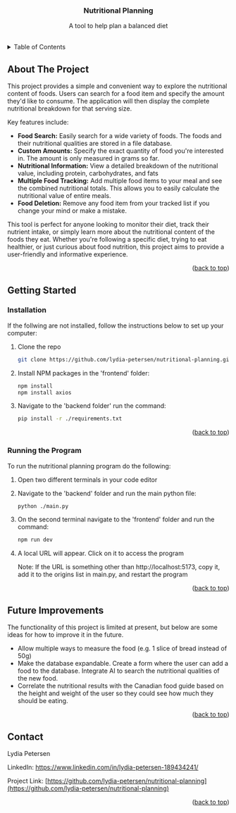 <a id="readme-top"></a>

<div align="center">

  <h3 align="center">Nutritional Planning</h3>
  <p align="center">
    A tool to help plan a balanced diet
    <br />
    <br />
  </p>
</div>



<!-- TABLE OF CONTENTS -->
<details>
  <summary>Table of Contents</summary>
  <ol>
    <li>
      <a href="#about-the-project">About The Project</a>
    </li>
    <li>
      <a href="#getting-started">Getting Started</a>
      <ul>
        <li><a href="#installation">Installation</a></li>
        <li><a href="#running-the-program">Running the Program</a></li>
      </ul>
    </li>
    <li><a href="#future-improvements">Future Improvements</a></li>
    <li><a href="#contact">Contact</a></li>
    <li><a href="#acknowledgments">Acknowledgments</a></li>
  </ol>
</details>



<!-- ABOUT THE PROJECT -->
## About The Project

This project provides a simple and convenient way to explore the nutritional content of foods.  Users can search for a food item and specify the amount they'd like to consume. The application will then display the complete nutritional breakdown for that serving size.

Key features include:

* **Food Search:** Easily search for a wide variety of foods. The foods and their nutritional qualities are stored in a file database.
* **Custom Amounts:** Specify the exact quantity of food you're interested in. The amount is only measured in grams so far.
* **Nutritional Information:**  View a detailed breakdown of the nutritional value, including protein, carbohydrates, and fats
* **Multiple Food Tracking:** Add multiple food items to your meal and see the combined nutritional totals.  This allows you to easily calculate the nutritional value of entire meals.
* **Food Deletion:** Remove any food item from your tracked list if you change your mind or make a mistake.

This tool is perfect for anyone looking to monitor their diet, track their nutrient intake, or simply learn more about the nutritional content of the foods they eat.  Whether you're following a specific diet, trying to eat healthier, or just curious about food nutrition, this project aims to provide a user-friendly and informative experience.

<p align="right">(<a href="#readme-top">back to top</a>)</p>



<!-- GETTING STARTED -->
## Getting Started

### Installation

If the follwing are not installed, follow the instructions below to set up your computer:

1. Clone the repo
   ```sh
   git clone https://github.com/lydia-petersen/nutritional-planning.git
   ```
2. Install NPM packages in the 'frontend' folder:
   ```sh
   npm install
   npm install axios
   ```
3. Navigate to the 'backend folder' run the command:
   ```sh
   pip install -r ./requirements.txt
   ```

<p align="right">(<a href="#readme-top">back to top</a>)</p>


<!-- USAGE EXAMPLES -->
### Running the Program

To run the nutritional planning program do the following:

1. Open two different terminals in your code editor
2. Navigate to the 'backend' folder and run the main python file:
   ```sh
   python ./main.py
   ```
3. On the second terminal navigate to the 'frontend' folder and run the command:
   ```sh
   npm run dev
   ```
4. A local URL will appear. Click on it to access the program
   
   Note: If the URL is something other than http://localhost:5173, copy it, add it to the origins list in main.py, and restart the program

<p align="right">(<a href="#readme-top">back to top</a>)</p>



## Future Improvements

The functionality of this project is limited at present, but below are some ideas for how to improve it in the future.

* Allow multiple ways to measure the food (e.g. 1 slice of bread instead of 50g)
* Make the database expandable. Create a form where the user can add a food to the database. Integrate AI to search the nutritional qualities of the new food.
* Correlate the nutritional results with the Canadian food guide based on the height and weight of the user so they could see how much they should be eating.

<p align="right">(<a href="#readme-top">back to top</a>)</p>


<!-- CONTACT -->
## Contact

Lydia Petersen

LinkedIn: https://www.linkedin.com/in/lydia-petersen-189434241/

Project Link: [https://github.com/lydia-petersen/nutritional-planning](https://github.com/lydia-petersen/nutritional-planning)

<p align="right">(<a href="#readme-top">back to top</a>)</p>